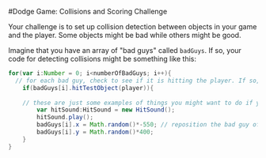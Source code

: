 #Dodge Game: Collisions and Scoring Challenge

Your challenge is to set up collision detection between objects in your game and the player. Some objects might be bad while others might be good.

Imagine that you have an array of "bad guys" called `badGuys`. If so, your code for detecting collisions might be something like this:

```actionscript
for(var i:Number = 0; i<numberOfBadGuys; i++){
  // for each bad guy, check to see if it is hitting the player. If so, do stuff...
	if(badGuys[i].hitTestObject(player)){
  
    // these are just some examples of things you might want to do if your player collides with a bad guy
		var hitSound:HitSound = new HitSound();
		hitSound.play();
		badGuys[i].x = Math.random()*-550; // reposition the bad guy off the screen so he can come across again
		badGuys[i].y = Math.random()*400; 
	}
}
```
